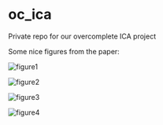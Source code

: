 # oc_ica
Private repo for our overcomplete ICA project

Some nice figures from the paper:

![figure1](https://github.com/JesseLivezey/oc_ica/tree/master/figures/figure2a.png)

![figure2](https://github.com/JesseLivezey/oc_ica/tree/master/figures/figure2b.png)


![figure3](https://github.com/JesseLivezey/oc_ica/tree/master/figures/figure2c.png)

![figure4](https://github.com/JesseLivezey/oc_ica/tree/master/figures/figure2d.png)
